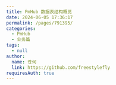 ```yaml
---
title: PmHub 数据表结构概览
date: 2024-06-05 17:36:17
permalink: /pages/791395/
categories: 
  - PmHub
  - 业务篇
tags: 
  - null
author: 
  name: 苍何
  link: https://github.com/freestylefly
requiresAuth: true
---
```

